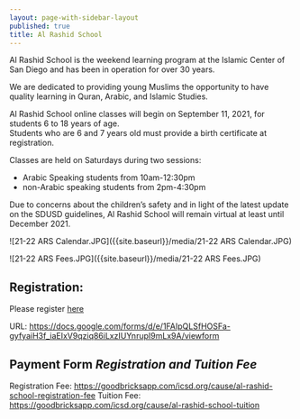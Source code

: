 ```yaml
---
layout: page-with-sidebar-layout
published: true
title: Al Rashid School
---
```

Al Rashid School is the weekend learning program at the Islamic Center of San Diego and has been in operation for over 30 years.

We are dedicated to providing young Muslims the opportunity to have quality learning in Quran, Arabic, and Islamic Studies.

Al Rashid School online classes will begin on September 11, 2021, for students 6 to 18 years of age.  
Students who are 6 and 7 years old must provide a birth certificate at registration.  

Classes are held on Saturdays during two sessions:  
- Arabic Speaking students from 10am-12:30pm  
- non-Arabic speaking students from 2pm-4:30pm

Due to concerns about the children’s safety and in light of the latest update on the SDUSD guidelines, Al Rashid School will remain virtual at least until December 2021.

![21-22 ARS Calendar.JPG]({{site.baseurl}}/media/21-22 ARS Calendar.JPG)

![21-22 ARS Fees.JPG]({{site.baseurl}}/media/21-22 ARS Fees.JPG)

## Registration: 
Please register [here](https://docs.google.com/forms/d/e/1FAIpQLSfHOSFa-gyfyaiH3f_iaEIxV9qziq86iLxzIUYnrupI9mLx9A/viewform)

URL: https://docs.google.com/forms/d/e/1FAIpQLSfHOSFa-gyfyaiH3f_iaEIxV9qziq86iLxzIUYnrupI9mLx9A/viewform

## Payment Form *Registration and Tuition Fee*

Registration Fee: https://goodbricksapp.com/icsd.org/cause/al-rashid-school-registration-fee
Tuition Fee: https://goodbricksapp.com/icsd.org/cause/al-rashid-school-tuition

<!--
Please fill out the Registration Form online to allow us to place each student in the appropriate classroom.

## Please use following links: For registration
  <div class="row pt-10 pb-3">
    <div class="col-md-6 col-6 pb-3">
        <a class="btn btn-sm btn-warning" href="https://docs.google.com/forms/d/e/1FAIpQLSfHOSFa-gyfyaiH3f_iaEIxV9qziq86iLxzIUYnrupI9mLx9A/viewform?fbclid=IwAR02-Vu2ROj6GvKAZopUnR6btFcXpKP1I0pQrI5TIX5H7iov2MQFUmrtvbc" style="width: 100
        %;padding:12px;">Register Student</a>
    </div>
  </div>

For assistance with fees: [click here](https://docs.google.com/forms/u/0/d/19mbqgZOdgmCFgTmhr9It7FCWLBsApfr6msY_eW8EUsU/viewform?edit_requested=true).  

## Please use the buttons below to register and pay fees.

<div class="row pt-10 pb-3">
  <div class="col-md-6 col-6 pb-3">
      <a class="btn btn-sm btn-success" href="https://goodbricksapp.com/icsd.org/cause/al-rashid-school-registration-fee" style="width: 100%;padding:12px;">Registration Fees</a>
  </div>
  <div class="col-md-6 col-6 pb-3">
      <a class="btn btn-sm btn-success" href="https://goodbricksapp.com/icsd.org/cause/al-rashid-school-tuition" style="width: 100%;padding:12px;">Tuition Fees</a>
  </div>
</div>

![AlRashidVirtual.png](https://s3.us-west-2.amazonaws.com/cdn.goodbricks.org/static/media/icsd/alrashid%20school%20flyerr%20-%20updated.png)

![Al Rashid Virtual Academy Registration.png](https://s3.us-west-2.amazonaws.com/cdn.goodbricks.org/static/media/icsd/alrashidvirtualacademy-calendar-updated.png)

![Al Rashid Virtual Academy Tuition.png]({{site.baseurl}}/media/Al%20Rashid%20Virtual%20Academy%20Tuition.png)

![Al Rashid Virtual Academy Calendar.png]({{site.baseurl}}/media/Al%20Rashid%20Virtual%20Academy%20Calendar.png)

![ArshidSchool14andup.jpeg]({{site.baseurl}}/media/ArshidSchool14andup.jpeg)

<div class="row pt-10 pb-3">
    <div class="col-12 pb-3">
        <a class="btn btn-sm btn-warning" href="https://forms.gle/LwA8GGdQtQDWvPbQ8" style="width: 100%;padding:12px;white-space: normal;">Boys 14+ Tuition Free - Register here</a>
    </div>
  </div>
  
-->
